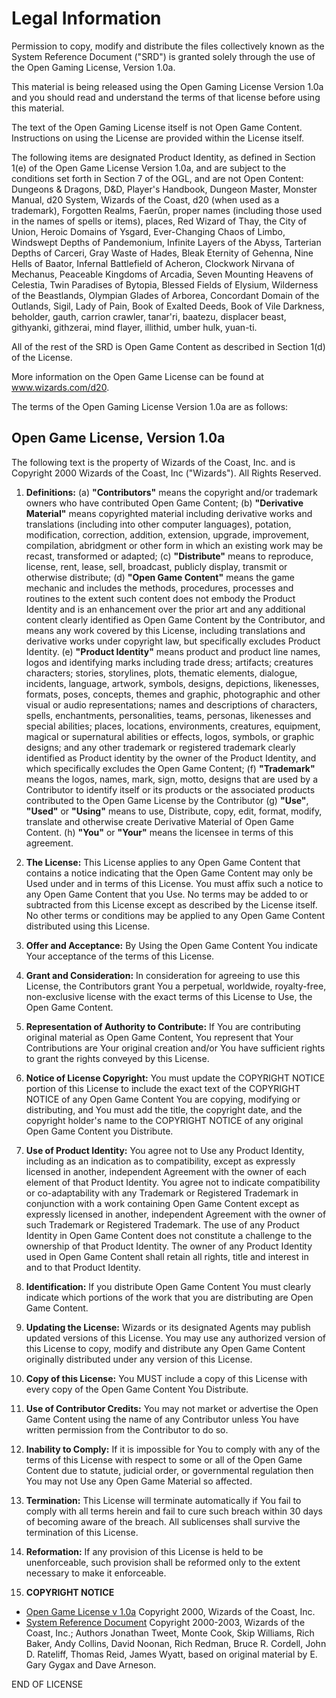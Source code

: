 # Legal Information

Permission to copy, modify and distribute the files collectively known as the System Reference Document ("SRD") is granted solely through the use of the Open Gaming License, Version 1.0a. 

This material is being released using the Open Gaming License Version 1.0a and you should read and understand the terms of that license before using this material. 

The text of the Open Gaming License itself is not Open Game Content. Instructions on using the License are provided within the License itself. 

The following items are designated Product Identity, as defined in Section 1(e) of the Open Game License Version 1.0a, and are subject to the conditions set forth in Section 7 of the OGL, and are not Open Content: Dungeons & Dragons, D&D, Player's Handbook, Dungeon Master, Monster Manual, d20 System, Wizards of the Coast, d20 (when used as a trademark), Forgotten Realms, Faerûn, proper names (including those used in the names of spells or items), places, Red Wizard of Thay, the City of Union, Heroic Domains of Ysgard, Ever-Changing Chaos of Limbo, Windswept Depths of Pandemonium, Infinite Layers of the Abyss, Tarterian Depths of Carceri, Gray Waste of Hades, Bleak Eternity of Gehenna, Nine Hells of Baator, Infernal Battlefield of Acheron, Clockwork Nirvana of Mechanus, Peaceable Kingdoms of Arcadia, Seven Mounting Heavens of Celestia, Twin Paradises of Bytopia, Blessed Fields of Elysium, Wilderness of the Beastlands, Olympian Glades of Arborea, Concordant Domain of the Outlands, Sigil, Lady of Pain, Book of Exalted Deeds, Book of Vile Darkness, beholder, gauth, carrion crawler, tanar'ri, baatezu, displacer beast, githyanki, githzerai, mind flayer, illithid, umber hulk, yuan-ti.

All of the rest of the SRD is Open Game Content as described in Section 1(d) of the License. 

More information on the Open Game License can be found at www.wizards.com/d20.

The terms of the Open Gaming License Version 1.0a are as follows: 

## Open Game License, Version 1.0a 

The following text is the property of Wizards of the Coast, Inc. and is Copyright 2000 Wizards of the Coast, Inc ("Wizards"). All Rights Reserved. 

1. **Definitions:**
(a) **"Contributors"** means the copyright and/or trademark owners who have contributed Open Game Content;
(b) **"Derivative Material"** means copyrighted material including derivative works and translations (including into other computer languages), potation, modification, correction, addition, extension, upgrade, improvement, compilation, abridgment or other form in which an existing work may be recast, transformed or adapted;
(c) **"Distribute"** means to reproduce, license, rent, lease, sell, broadcast, publicly display, transmit or otherwise distribute;
(d) **"Open Game Content"** means the game mechanic and includes the methods, procedures, processes and routines to the extent such content does not embody the Product Identity and is an enhancement over the prior art and any additional content clearly identified as Open Game Content by the Contributor, and means any work covered by this License, including translations and derivative works under copyright law, but specifically excludes Product Identity.
(e) **"Product Identity"** means product and product line names, logos and identifying marks including trade dress; artifacts; creatures characters; stories, storylines, plots, thematic elements, dialogue, incidents, language, artwork, symbols, designs, depictions, likenesses, formats, poses, concepts, themes and graphic, photographic and other visual or audio representations; names and descriptions of characters, spells, enchantments, personalities, teams, personas, likenesses and special abilities; places, locations, environments, creatures, equipment, magical or supernatural abilities or effects, logos, symbols, or graphic designs; and any other trademark or registered trademark clearly identified as Product identity by the owner of the Product Identity, and which specifically excludes the Open Game Content;
(f) **"Trademark"** means the logos, names, mark, sign, motto, designs that are used by a Contributor to identify itself or its products or the associated products contributed to the Open Game License by the Contributor
(g) **"Use"**, **"Used"** or **"Using"** means to use, Distribute, copy, edit, format, modify, translate and otherwise create Derivative Material of Open Game Content.
(h) **"You"** or **"Your"** means the licensee in terms of this agreement. 

2. **The License:** This License applies to any Open Game Content that contains a notice indicating that the Open Game Content may only be Used under and in terms of this License. You must affix such a notice to any Open Game Content that you Use. No terms may be added to or subtracted from this License except as described by the License itself. No other terms or conditions may be applied to any Open Game Content distributed using this License. 

3. **Offer and Acceptance:** By Using the Open Game Content You indicate Your acceptance of the terms of this License. 

4. **Grant and Consideration:** In consideration for agreeing to use this License, the Contributors grant You a perpetual, worldwide, royalty-free, non-exclusive license with the exact terms of this License to Use, the Open Game Content. 

5. **Representation of Authority to Contribute:** If You are contributing original material as Open Game Content, You represent that Your Contributions are Your original creation and/or You have sufficient rights to grant the rights conveyed by this License. 

6. **Notice of License Copyright:** You must update the COPYRIGHT NOTICE portion of this License to include the exact text of the COPYRIGHT NOTICE of any Open Game Content You are copying, modifying or distributing, and You must add the title, the copyright date, and the copyright holder's name to the COPYRIGHT NOTICE of any original Open Game Content you Distribute. 

7. **Use of Product Identity:** You agree not to Use any Product Identity, including as an indication as to compatibility, except as expressly licensed in another, independent Agreement with the owner of each element of that Product Identity. You agree not to indicate compatibility or co-adaptability with any Trademark or Registered Trademark in conjunction with a work containing Open Game Content except as expressly licensed in another, independent Agreement with the owner of such Trademark or Registered Trademark. The use of any Product Identity in Open Game Content does not constitute a challenge to the ownership of that Product Identity. The owner of any Product Identity used in Open Game Content shall retain all rights, title and interest in and to that Product Identity. 

8. **Identification:** If you distribute Open Game Content You must clearly indicate which portions of the work that you are distributing are Open Game Content. 

9. **Updating the License:** Wizards or its designated Agents may publish updated versions of this License. You may use any authorized version of this License to copy, modify and distribute any Open Game Content originally distributed under any version of this License. 

10. **Copy of this License:** You MUST include a copy of this License with every copy of the Open Game Content You Distribute. 

11. **Use of Contributor Credits:** You may not market or advertise the Open Game Content using the name of any Contributor unless You have written permission from the Contributor to do so. 

12. **Inability to Comply:** If it is impossible for You to comply with any of the terms of this License with respect to some or all of the Open Game Content due to statute, judicial order, or governmental regulation then You may not Use any Open Game Material so affected. 

13. **Termination:** This License will terminate automatically if You fail to comply with all terms herein and fail to cure such breach within 30 days of becoming aware of the breach. All sublicenses shall survive the termination of this License. 

14. **Reformation:** If any provision of this License is held to be unenforceable, such provision shall be reformed only to the extent necessary to make it enforceable. 

15. **COPYRIGHT NOTICE**
  * [Open Game License v 1.0a](https://web.archive.org/web/20160302062643/http://www.wizards.com/d20/files/OGLv1.0a.rtf)
    Copyright 2000, Wizards of the Coast, Inc.
  * [System Reference Document](https://www.wizards.com/default.asp?x=d20/article/srd35)
    Copyright 2000-2003, Wizards of the Coast, Inc.; Authors Jonathan Tweet, Monte Cook, Skip Williams, Rich Baker, Andy Collins, David Noonan, Rich Redman, Bruce R. Cordell, John D. Rateliff, Thomas Reid, James Wyatt, based on original material by E. Gary Gygax and Dave Arneson.

END OF LICENSE 
